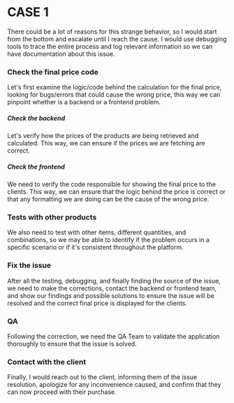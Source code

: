 # CASE 1

There could be a lot of reasons for this strange behavior, so I would start from the bottom and escalate until I reach the cause. I would use debugging tools to trace the entire process and log relevant information so we can have documentation about this issue.

### Check the final price code

Let's first examine the logic/code behind the calculation for the final price, looking for bugs/errors that could cause the wrong price, this way we can pinpoint whether is a backend or a frontend problem.

##### Check the backend

Let's verify how the prices of the products are being retrieved and calculated. This way, we can ensure if the prices we are fetching are correct.

##### Check the frontend

We need to verify the code responsible for showing the final price to the clients. This way, we can ensure that the logic behind the price is correct or that any formatting we are doing can be the cause of the wrong price.

### Tests with other products

We also need to test with other items, different quantities, and combinations, so we may be able to identify if the problem occurs in a specific scenario or if it's consistent throughout the platform.

### Fix the issue

After all the testing, debugging, and finally finding the source of the issue, we need to make the corrections, contact the backend or frontend team, and show our findings and possible solutions to ensure the issue will be resolved and the correct final price is displayed for the clients.

### QA

Following the correction, we need the QA Team to validate the application thoroughly to ensure that the issue is solved.

### Contact with the client

Finally, I would reach out to the client, informing them of the issue resolution, apologize for any inconvenience caused, and confirm that they can now proceed with their purchase.
